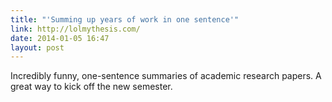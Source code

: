 ```yaml
---
title: "'Summing up years of work in one sentence'"
link: http://lolmythesis.com/
date: 2014-01-05 16:47
layout: post
---
```

Incredibly funny, one-sentence summaries of academic research papers. A great way to  kick off the new semester. 